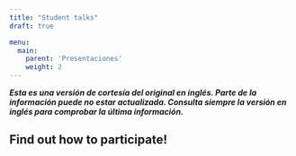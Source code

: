 ```yaml
---
title: "Student talks"
draft: true

menu:
  main:
    parent: 'Presentaciones'
    weight: 2
---
```


***Esta es una versión de cortesía del original en inglés. Parte de la información puede no estar actualizada. Consulta siempre la versión en inglés para comprobar la última información.***

## Find out how to participate!